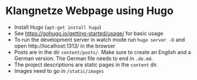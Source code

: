 # Klangnetze Webpage using Hugo

- Install Hugo (`apt-get install hugo`)
- See https://gohugo.io/getting-started/usage/ for basic usage
- To run the development server in watch mode run `hugo server -D` and open http://localhost:1313/ in the browser
- Posts are in the dir `content/posts/`. Make sure to create an English and a German version. The German file needs to end in `.de.md`.
- The project descriptions are static pages in the `content` dir.
- Images need to go in `/static/images`
